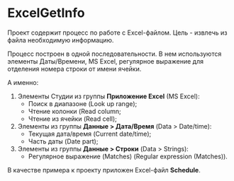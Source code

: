 # ExcelGetInfo
Проект содержит процесс по работе с Excel-файлом. Цель - извлечь из файла необходимую информацию. 

Процесс построен в одной последовательности. В нем используются элементы Даты/Времени, MS Excel, регулярное выражение для отделения номера строки от имени ячейки.

А именно:
1. Элементы Студии из группы **Приложение Excel** (MS Excel):
   - Поиск в диапазоне (Look up range);
   - Чтение колонки (Read column;
   - Чтение из ячейки (Read cell);
2. Элементы из группы **Данные > Дата/Время** (Data > Date/time):
   - Текущая дата/время (Current date/time);
   - Часть даты (Date part);
3. Элементы из группы **Данные > Строки** (Data > Strings):
   - Регулярное выражение (Matches) (Regular expression (Matches)).

В качестве примера к проекту приложен Excel-файл **Schedule**.




